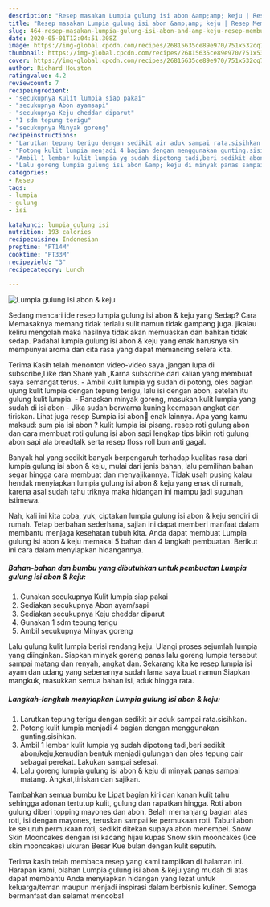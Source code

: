 ```yaml
---
description: "Resep masakan Lumpia gulung isi abon &amp;amp; keju | Resep Membuat Lumpia gulung isi abon &amp;amp; keju Yang Enak Banget"
title: "Resep masakan Lumpia gulung isi abon &amp;amp; keju | Resep Membuat Lumpia gulung isi abon &amp;amp; keju Yang Enak Banget"
slug: 464-resep-masakan-lumpia-gulung-isi-abon-and-amp-keju-resep-membuat-lumpia-gulung-isi-abon-and-amp-keju-yang-enak-banget
date: 2020-05-01T12:04:51.308Z
image: https://img-global.cpcdn.com/recipes/26815635ce89e970/751x532cq70/lumpia-gulung-isi-abon-keju-foto-resep-utama.jpg
thumbnail: https://img-global.cpcdn.com/recipes/26815635ce89e970/751x532cq70/lumpia-gulung-isi-abon-keju-foto-resep-utama.jpg
cover: https://img-global.cpcdn.com/recipes/26815635ce89e970/751x532cq70/lumpia-gulung-isi-abon-keju-foto-resep-utama.jpg
author: Richard Houston
ratingvalue: 4.2
reviewcount: 7
recipeingredient:
- "secukupnya Kulit lumpia siap pakai"
- "secukupnya Abon ayamsapi"
- "secukupnya Keju cheddar diparut"
- "1 sdm tepung terigu"
- "secukupnya Minyak goreng"
recipeinstructions:
- "Larutkan tepung terigu dengan sedikit air aduk sampai rata.sisihkan."
- "Potong kulit lumpia menjadi 4 bagian dengan menggunakan gunting.sisihkan."
- "Ambil 1 lembar kulit lumpia yg sudah dipotong tadi,beri sedikit abon/keju,kemudian bentuk menjadi gulungan dan oles tepung cair sebagai perekat. Lakukan sampai selesai."
- "Lalu goreng lumpia gulung isi abon &amp; keju di minyak panas sampai matang. Angkat,tiriskan dan sajikan."
categories:
- Resep
tags:
- lumpia
- gulung
- isi

katakunci: lumpia gulung isi 
nutrition: 193 calories
recipecuisine: Indonesian
preptime: "PT14M"
cooktime: "PT33M"
recipeyield: "3"
recipecategory: Lunch

---
```



![Lumpia gulung isi abon &amp; keju](https://img-global.cpcdn.com/recipes/26815635ce89e970/751x532cq70/lumpia-gulung-isi-abon-keju-foto-resep-utama.jpg)

Sedang mencari ide resep lumpia gulung isi abon &amp; keju yang Sedap? Cara Memasaknya memang tidak terlalu sulit namun tidak gampang juga. jikalau keliru mengolah maka hasilnya tidak akan memuaskan dan bahkan tidak sedap. Padahal lumpia gulung isi abon &amp; keju yang enak harusnya sih mempunyai aroma dan cita rasa yang dapat memancing selera kita.

Terima Kasih telah menonton video-video saya ,jangan lupa di subscribe,Like dan Share yah ,Karna subscribe dari kalian yang membuat saya semangat terus. - Ambil kulit lumpia yg sudah di potong, oles bagian ujung kulit lumpia dengan tepung terigu, lalu isi dengan abon, setelah itu gulung kulit lumpia. - Panaskan minyak goreng, masukan kulit lumpia yang sudah di isi abon - Jika sudah berwarna kuning keemasan angkat dan tiriskan. Lihat juga resep Sumpia isi abon🌯 enak lainnya. Apa yang kamu maksud: sum pia isi abon ? kulit lumpia isi pisang. resep roti gulung abon dan cara membuat roti gulung isi abon sapi lengkap tips bikin roti gulung abon sapi ala breadtalk serta resep floss roll bun anti gagal.

Banyak hal yang sedikit banyak berpengaruh terhadap kualitas rasa dari lumpia gulung isi abon &amp; keju, mulai dari jenis bahan, lalu pemilihan bahan segar hingga cara membuat dan menyajikannya. Tidak usah pusing kalau hendak menyiapkan lumpia gulung isi abon &amp; keju yang enak di rumah, karena asal sudah tahu triknya maka hidangan ini mampu jadi suguhan istimewa.


Nah, kali ini kita coba, yuk, ciptakan lumpia gulung isi abon &amp; keju sendiri di rumah. Tetap berbahan sederhana, sajian ini dapat memberi manfaat dalam membantu menjaga kesehatan tubuh kita. Anda dapat membuat Lumpia gulung isi abon &amp; keju memakai 5 bahan dan 4 langkah pembuatan. Berikut ini cara dalam menyiapkan hidangannya.

<!--inarticleads1-->

##### Bahan-bahan dan bumbu yang dibutuhkan untuk pembuatan Lumpia gulung isi abon &amp; keju:

1. Gunakan secukupnya Kulit lumpia siap pakai
1. Sediakan secukupnya Abon ayam/sapi
1. Sediakan secukupnya Keju cheddar diparut
1. Gunakan 1 sdm tepung terigu
1. Ambil secukupnya Minyak goreng


Lalu gulung kulit lumpia berisi rendang keju. Ulangi proses sejumlah lumpia yang diinginkan. Siapkan minyak goreng panas lalu goreng lumpia tersebut sampai matang dan renyah, angkat dan. Sekarang kita ke resep lumpia isi ayam dan udang yang sebenarnya sudah lama saya buat namun Siapkan mangkuk, masukkan semua bahan isi, aduk hingga rata. 

<!--inarticleads2-->

##### Langkah-langkah menyiapkan Lumpia gulung isi abon &amp; keju:

1. Larutkan tepung terigu dengan sedikit air aduk sampai rata.sisihkan.
1. Potong kulit lumpia menjadi 4 bagian dengan menggunakan gunting.sisihkan.
1. Ambil 1 lembar kulit lumpia yg sudah dipotong tadi,beri sedikit abon/keju,kemudian bentuk menjadi gulungan dan oles tepung cair sebagai perekat. Lakukan sampai selesai.
1. Lalu goreng lumpia gulung isi abon &amp; keju di minyak panas sampai matang. Angkat,tiriskan dan sajikan.


Tambahkan semua bumbu ke Lipat bagian kiri dan kanan kulit tahu sehingga adonan tertutup kulit, gulung dan rapatkan hingga. Roti abon gulung diberi topping mayones dan abon. Belah memanjang bagian atas roti, isi dengan mayones, teruskan sampai ke permukaan roti. Taburi abon ke seluruh permukaan roti, sedikit ditekan supaya abon menempel. Snow Skin Mooncakes dengan isi kacang hijau kupas Snow skin mooncakes (Ice skin mooncakes) ukuran Besar Kue bulan dengan kulit seputih. 

Terima kasih telah membaca resep yang kami tampilkan di halaman ini. Harapan kami, olahan Lumpia gulung isi abon &amp; keju yang mudah di atas dapat membantu Anda menyiapkan hidangan yang lezat untuk keluarga/teman maupun menjadi inspirasi dalam berbisnis kuliner. Semoga bermanfaat dan selamat mencoba!

